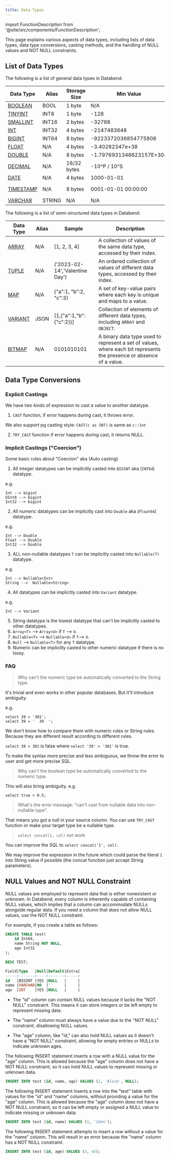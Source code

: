 ```yaml
---
title: Data Types
---
```

import FunctionDescription from '@site/src/components/FunctionDescription';

<FunctionDescription description="Introduced or updated: v1.2.100"/>

This page explains various aspects of data types, including lists of data types, data type conversions, casting methods, and the handling of NULL values and NOT NULL constraints.

## List of Data Types

The following is a list of general data types in Databend:

| Data Type                                                           | Alias  | Storage Size | Min Value                | Max Value                      | 
|---------------------------------------------------------------------|--------|--------------|--------------------------|--------------------------------|
| [BOOLEAN](./00-data-type-logical-types.md)                          | BOOL   | 1 byte       | N/A                      | N/A                            |
| [TINYINT](./10-data-type-numeric-types.md#integer-data-types)       | INT8   | 1 byte       | -128                     | 127                            |
| [SMALLINT](./10-data-type-numeric-types.md#integer-data-types)      | INT16  | 2 bytes      | -32768                   | 32767                          |
| [INT](./10-data-type-numeric-types.md#integer-data-types)           | INT32  | 4 bytes      | -2147483648              | 2147483647                     |
| [BIGINT](./10-data-type-numeric-types.md#integer-data-types)        | INT64  | 8 bytes      | -9223372036854775808     | 9223372036854775807            |
| [FLOAT](./10-data-type-numeric-types.md#floating-point-data-types)  | N/A    | 4 bytes      | -3.40282347e+38          | 3.40282347e+38                 |
| [DOUBLE](./10-data-type-numeric-types.md#floating-point-data-types) | N/A    | 8 bytes      | -1.7976931348623157E+308 | 1.7976931348623157E+308        |
| [DECIMAL](./11-data-type-decimal-types.md)                          | N/A    | 16/32 bytes  | -10^P / 10^S             | 10^P / 10^S                    |
| [DATE](./20-data-type-time-date-types.md)                           | N/A    | 4 bytes      | 1000-01-01               | 9999-12-31                     |
| [TIMESTAMP](./20-data-type-time-date-types.md)                      | N/A    | 8 bytes      | 0001-01-01 00:00:00      | 9999-12-31 23:59:59.999999 UTC |
| [VARCHAR](./30-data-type-string-types.md)                           | STRING | N/A          | N/A                      | N/A                            |

The following is a list of semi-structured data types in Databend:

| Data Type                              | Alias | Sample                           | Description                                                                       |
|----------------------------------------|-------|----------------------------------|-----------------------------------------------------------------------------------|
| [ARRAY](./40-data-type-array-types.md) | N/A   | [1, 2, 3, 4]                   | A collection of values of the same data type, accessed by their index.            |
| [TUPLE](./41-data-type-tuple-types.md) | N/A   | ('2023-02-14','Valentine Day') | An ordered collection of values of different data types, accessed by their index. |
| [MAP](./42-data-type-map.md)           | N/A   | {"a":1, "b":2, "c":3}          | A set of key-value pairs where each key is unique and maps to a value.            |                             |
| [VARIANT](./43-data-type-variant.md)   | JSON  | [1,{"a":1,"b":{"c":2}}]        | Collection of elements of different data types, including `ARRAY` and `OBJECT`.   |
| [BITMAP](44-data-type-bitmap.md)   | N/A  | 0101010101        | A binary data type used to represent a set of values, where each bit represents the presence or absence of a value.   |

## Data Type Conversions

### Explicit Castings

We have two kinds of expression to cast a value to another datatype.
1. `CAST` function, if error happens during cast, it throws error.

We also support pg casting style: `CAST(c as INT)` is same as `c::Int`

2. `TRY_CAST` function if error happens during cast, it returns NULL.


### Implicit Castings ("Coercion")

Some basic rules about "Coercion" aka (Auto casting)

1. All integer datatypes can be implicitly casted into  `BIGINT` aka (`INT64`) datatype.

e.g.
```
Int --> bigint
UInt8 --> bigint
Int32 --> bigint
```


2. All numeric datatypes can be implicitly cast into  `Double` aka (`Float64`) datatype.

e.g.
```
Int --> Double
Float --> Double
Int32 --> Double
```

3. ALL non-nullable datatypes `T` can be implicitly casted into `Nullable(T)` datatype.

e.g.
```
Int --> Nullable<Int>
String -->  Nullable<String>
```

4. All datatypes can be implicitly casted into `Variant` datatype.

e.g.

```
Int --> Variant
```

5. String datatype is the lowest datatype that can't be implicitly casted to other datatypes.
6. `Array<T>` --> `Array<U>` if `T` --> `U`.
7. `Nullable<T>` --> `Nullable<U>` if `T`--> `U`.
8. `Null` --> `Nullable<T>` for any `T` datatype.
9. Numeric can be implicitly casted to other numeric datatype if there is no lossy.

### FAQ

> Why can't the numeric type be automatically converted to the String type.

It's trivial and even works in other popular databases. But it'll introduce ambiguity.

e.g.

```
select 39 > '301';
select 39 = '  39  ';
```

We don't know how to compare them with numeric rules or String rules. Because they are different result according to different rules.

`select 39 > 301` is false where `select '39' > '301'` is true.

To make the syntax more precise and less ambiguous, we throw the error to user and get more precise SQL.


> Why can't the boolean type be automatically converted to the numeric type.

This will also bring ambiguity.
e.g.

```
select true > 0.5;
```

> What's the error message: "can't cast from nullable data into non-nullable type".

That means you got a null in your source column. You can use `TRY_CAST` function or make your target type be a nullable type.


> `select concat(1, col)` not work

You can improve the SQL to `select concat('1', col)`.

We may improve the expression in the future which could parse the literal `1` into String value if possible (the concat function just accept String parameters).

## NULL Values and NOT NULL Constraint

NULL values are employed to represent data that is either nonexistent or unknown. In Databend, every column is inherently capable of containing NULL values, which implies that a column can accommodate NULLs alongside regular data. If you need a column that does not allow NULL values, use the NOT NULL constraint.

For example, if you create a table as follows:

```sql
CREATE TABLE test(
    id Int64,
    name String NOT NULL,
    age Int32
);

DESC TEST;

Field|Type   |Null|Default|Extra|
-----+-------+----+-------+-----+
id   |BIGINT |YES |NULL   |     |
name |VARCHAR|NO  |''     |     |
age  |INT    |YES |NULL   |     |
```

- The "id" column can contain NULL values because it lacks the "NOT NULL" constraint. This means it can store integers or be left empty to represent missing data.

- The "name" column must always have a value due to the "NOT NULL" constraint, disallowing NULL values.

- The "age" column, like "id," can also hold NULL values as it doesn't have a "NOT NULL" constraint, allowing for empty entries or NULLs to indicate unknown ages.

The following INSERT statement inserts a row with a NULL value for the "age" column. This is allowed because the "age" column does not have a NOT NULL constraint, so it can hold NULL values to represent missing or unknown data.

```sql
INSERT INTO test (id, name, age) VALUES (2, 'Alice', NULL);
```

The following INSERT statement inserts a row into the "test" table with values for the "id" and "name" columns, without providing a value for the "age" column. This is allowed because the "age" column does not have a NOT NULL constraint, so it can be left empty or assigned a NULL value to indicate missing or unknown data.

```sql
INSERT INTO test (id, name) VALUES (1, 'John');
```

The following INSERT statement attempts to insert a row without a value for the "name" column. This will result in an error because the "name" column has a NOT NULL constraint.

```sql
INSERT INTO test (id, age) VALUES (3, 45);
```